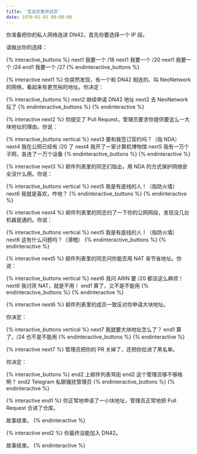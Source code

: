 ```yaml
---
title: '互动文章测试页'
date: 1970-01-01 00:00:00
---
```


你准备把你的私人网络连进 DN42，首先你要选择一个 IP 段。

请做出你的选择：

{% interactive_buttons %}
next1 我要一个 /18
next1 我要一个 /20
next1 我要一个 /24
end1 我要一个 /27
{% endinteractive_buttons %}

{% interactive next1 %}
你突然发现，有一个和 DN42 相连的、叫 NeoNetwork 的网络，看起来有更充裕的地址。你决定：

{% interactive_buttons %}
next2 继续申请 DN42 地址
next2 去 NeoNetwork 玩了
{% endinteractive_buttons %}
{% endinteractive %}

{% interactive next2 %}
你提交了 Pull Request，管理员要求你提供要这么一大块地址的理由。你说：

{% interactive_buttons vertical %}
next3 要和我签订契约吗？（指 NDA）
next4 我在公网已经有 /20 了
next4 我开了一家计算机博物馆
next5 我有一万个子网，各连了一万个设备
{% endinteractive_buttons %}
{% endinteractive %}

{% interactive next3 %}
邮件列表里的同志们指出，用 NDA 的方式保护网络安全没什么用。你说：

{% interactive_buttons vertical %}
next5 我是有底线的人！（指防火墙）
next6 我就是喜欢，咋地？
{% endinteractive_buttons %}
{% endinteractive %}

{% interactive next4 %}
邮件列表里的同志扫了一下你的公网网段，发现没几台机器是通的。你说：

{% interactive_buttons vertical %}
next5 我是有底线的人！（指防火墙）
next6 这有什么问题吗？（滑稽）
{% endinteractive_buttons %}
{% endinteractive %}

{% interactive next5 %}
邮件列表里的同志问你能否用 NAT 来节省地址。你说：

{% interactive_buttons vertical %}
next6 我问 ARIN 要 /20 都没这么麻烦！
next6 我讨厌 NAT，就是不用！
end1 算了，又不是不能用
{% endinteractive_buttons %}
{% endinteractive %}

{% interactive next6 %}
邮件列表里的成员一致反对你申请大块地址。

你决定：

{% interactive_buttons vertical %}
next7 我就要大块地址怎么了？
end1 算了，/24 也不是不能用
{% endinteractive_buttons %}
{% endinteractive %}

{% interactive next7 %}
管理员把你的 PR 关掉了，还把你拉进了黑名单。

你决定：

{% interactive_buttons %}
end2 上邮件列表骂街
end2 这个管理员够不够格啊？
end2 Telegram 私聊骚扰管理员
{% endinteractive_buttons %}
{% endinteractive %}

{% interactive end1 %}
你正常地申请了一小块地址，管理员正常地把 Pull Request 合进了仓库。

故事结束。
{% endinteractive %}

{% interactive end2 %}
你最终没能加入 DN42。

故事结束。
{% endinteractive %}
